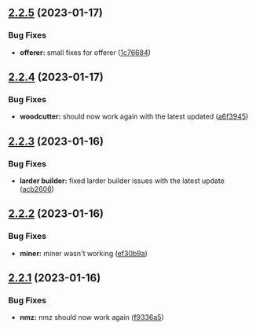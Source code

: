## [2.2.5](https://github.com/Torwent/wasp-free/compare/v2.2.4...v2.2.5) (2023-01-17)


### Bug Fixes

* **offerer:** small fixes for offerer ([1c76684](https://github.com/Torwent/wasp-free/commit/1c76684cbd861a09e5858f05adcd750afdf9da2c))



## [2.2.4](https://github.com/Torwent/wasp-free/compare/v2.2.3...v2.2.4) (2023-01-17)


### Bug Fixes

* **woodcutter:** should now work again with the latest updated ([a6f3945](https://github.com/Torwent/wasp-free/commit/a6f394518af0d9512a103ff24af7c5772325f8d5))



## [2.2.3](https://github.com/Torwent/wasp-free/compare/v2.2.2...v2.2.3) (2023-01-16)


### Bug Fixes

* **larder builder:** fixed larder builder issues with the latest update ([acb2606](https://github.com/Torwent/wasp-free/commit/acb2606ccd5bf1d4ed3fa7e89218c18b54613817))



## [2.2.2](https://github.com/Torwent/wasp-free/compare/v2.2.1...v2.2.2) (2023-01-16)


### Bug Fixes

* **miner:** miner wasn't working ([ef30b9a](https://github.com/Torwent/wasp-free/commit/ef30b9a620799f0e59ae62fe699bdbf96f45ea8a))



## [2.2.1](https://github.com/Torwent/wasp-free/compare/v2.2.0...v2.2.1) (2023-01-16)


### Bug Fixes

* **nmz:** nmz should now work again ([f9336a5](https://github.com/Torwent/wasp-free/commit/f9336a5e5b71d79bba354835878dda4438a44588))



